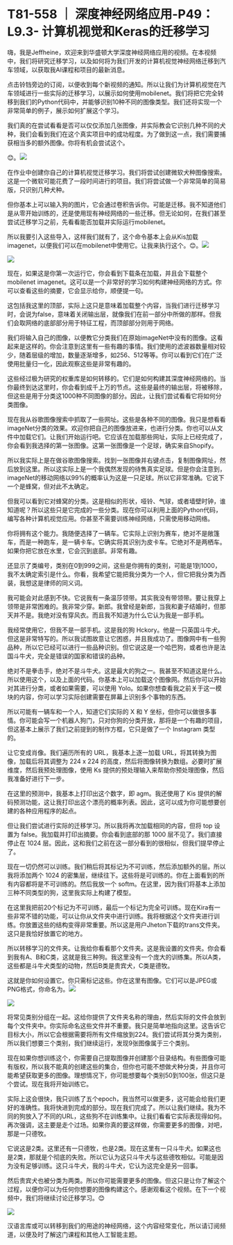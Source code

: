 # T81-558 ｜ 深度神经网络应用-P49：L9.3- 计算机视觉和Keras的迁移学习 

嗨，我是Jeffheine，欢迎来到华盛顿大学深度神经网络应用的视频。在本视频中，我们将研究迁移学习，以及如何将为我们开发的计算机视觉神经网络迁移到汽车领域，以获取我AI课程和项目的最新消息。

点击铃铛旁边的订阅，以便收到每个新视频的通知。所以让我们为计算机视觉在汽车领域进行一些实际的迁移学习，以展示如何使用mobilenet。我们将把它完全转移到我们的Python代码中，并能够识别10种不同的图像类型。我们还将实现一个非常简单的例子，展示如何扩展这个学习。

我们真的在尝试看看是否可以仅仅添加几张图像，并实际教会它识别几种不同的犬种，我们会看到我们在这个真实项目中的成功程度。为了做到这一点，我们需要捕获相当多的额外图像。你将有机会尝试这个。

😊。![](img/fea53c1ab8aaa1af63aff2f2daccb4dc_1.png)

在作业中创建你自己的计算机视觉迁移学习。我们将尝试创建微软犬种图像搜索。这是一个微软可能花费了一段时间进行的项目。我们将尝试做一个非常简单的简易版，只识别几种犬种。

但你基本上可以输入狗的图片，它会通过卷积告诉你。可能是迁移。我不知道他们是从零开始训练的，还是使用现有神经网络的一些迁移。但无论如何，在我们甚至尝试迁移学习之前，先看看能否加载并实际运行mobilenet。

所以我要引入这些导入，这样我们就有了，这个命令基本上会从Kis加载imagenet，以便我们可以在mobilenet中使用它。让我来执行这个。😊。![](img/fea53c1ab8aaa1af63aff2f2daccb4dc_3.png)

![](img/fea53c1ab8aaa1af63aff2f2daccb4dc_4.png)

现在，如果这是你第一次运行它，你会看到下载条在加载，并且会下载整个mobilenet imagenet。这可以是一个非常好的学习如何构建神经网络的方式。你可以查看这些的摘要，它会显示给你，顺便提一句。

这包括我这里的顶部，实际上这只是意味着加载整个内容，当我们进行迁移学习时，会说为false，意味着关闭输出层，就像我们在前一部分中所做的那样。但我们会取网络的底部部分用于特征工程，而顶部部分则用于网络。

我们将输入自己的图像，以便教它分类我们在原始imageNet中没有的图像。这看起来是这样的。你会注意到这里有一些有趣的事情。我们使用的滤波器数量相对较少，随着层级的增加，数量逐渐增多，如256、512等等。你可以看到它们在广泛使用批量归一化，因此观察这些是非常有趣的。

这些经过极为研究的权重库是如何转移的。它们是如何构建其深度神经网络的。当你最终到达这里时，你会看到成千上万的节点。这些是最终的输出层，将被移除，但这些是用于分类这1000种不同图像的部分。因此，让我们尝试看看它将如何分类图像。

现在我从谷歌图像搜索中抓取了一些网址。这些是各种不同的图像。我只是想看看imageNet分类的效果。欢迎你把自己的图像放进来，也进行分类。你也可以从文件中加载它们。让我们开始运行吧。它应该在加载那些网址，实际上已经完成了，你会看到我选择的第一张图像。这第一张图像是一个足球，确实来自Shopify。

所以我实际上是在做谷歌图像搜索。找到一张图像并右键点击，复制图像网址，然后放到这里。所以这实际上是一个我偶然发现的待售真实足球。但是你会注意到，imageNet的移动网络以99%的概率认为这是一只足球。所以它非常准确。它说下一个是蜂窝，但对此不太确定。

但我可以看到它对蜂窝的分类。这是相似的形状，哑铃、气球，或者墙壁时钟，谁知道呢？所以这些只是它完成的一些分类。现在你可以利用上面的Python代码，编写各种计算机视觉应用。你甚至不需要训练神经网络，只需使用移动网络。

你将拥有这个能力。我随便选择了一辆车。它实际上识别为赛车，绝对不是敞篷车，而是一种跑车，是一辆卡车。它确实将其识别为皮卡车。它绝对不是两栖车。如果你把它放在水里，它会沉到底部。非常有趣。

还显示了类编号，类别在0到999之间，这些是你拥有的类别，可能是1到1000，我不太确定索引是什么。你看，我希望它能把我分类为一个人，但它把我分类为西装，我想这是律师的同义词。

我可能会对此感到不快。它说我有一条温莎领带。其实我没有带领带。要让我穿上领带是非常困难的。我非常少穿。新郎。我曾经是新郎，当我和妻子结婚时，但那天并不是。我绝对没有穿风衣。而且我不知道为什么它认为我是一部手机。

我经常使用它，但我不是一部手机。这是我的狗 Hckory。他是一只英国斗牛犬。但这是非常特写的。所以我试图故意让它困惑，并且我成功了。图像网中有一些狗品种，所以它已经可以进行一些品种识别。但它说这是一个哈巴狗，或者也许是法国斗牛犬，完全是错误的国家和错误的品种。

绝对不是拳击手，绝对不是斗牛犬。这是最大的狗之一。我甚至不知道这是什么。所以使用这个，以及上面的代码。你基本上可以加载这个图像网。然后你可以开始对其进行分类，或者如果需要，可以使用 Yolo。如果你想查看我之前关于这一模块的内容，你可以学习实际创建需要在屏幕上识别多个事物的东西。

所以可能有一辆车和一个人，知道它们实际的 X 和 Y 坐标，但你可以做很多事情。你可能会写一个机器人狗门，只对你狗的分类开放，那将是一个有趣的项目，但这基本上展示了我们之前提到的制作方框，它只是做了一个 Instagram 类型的。

让它变成肖像。我们遍历所有的 URL，我基本上逐一加载 URL，将其转换为图像，加载后将其调整为 224 x 224 的高度，然后将图像转换为数组。必要时扩展维度，然后我预处理图像，使用 Ks 提供的预处理输入来帮助你预处理图像，然后我准备好进行下一步。

在这里的预测中，我基本上打印出这个数字，即 agm。我还使用了 Kis 提供的解码预测功能，这让我打印出这个漂亮的概率列表。因此，这可以成为你可能想要创建的各种应用程序的起点。

但让我们尝试进行实际的迁移学习。所以我将再次加载相同的内容，但将 top 设置为 false。我加载并打印出摘要。你会看到底部的那 1000 层不见了。我们直接停止在 1024 层。因此，这和我们之前在这一部分看到的很相似，但我们提早停止了。

现在一切仍然可以训练。我们稍后将其标记为不可训练，然后添加额外的层。所以我将添加两个 1024 的密集层，继续往下。这些将是可训练的。你在上面看到的所有内容都将是不可训练的。然后我放一个 softm。在这里，因为我们将基本上添加三种不同类型的狗，这里我实际上构建了模型。

在这里我把前20个标记为不可训练，最后一个标记为完全可训练。现在Kira有一些非常不错的功能，可以让你从文件夹中进行训练。我将根据这个文件夹进行训练。你放置这些的结构变得非常重要。所以这是用户Jheton下载的trans文件夹。这只是我恰好放置它的地方。

所以转移学习的文件夹。让我给你看看那个文件夹。这是我设置的文件夹。你会看到我有A、B和C类，这就是我三种狗。我这里没有一个庞大的训练集。所以A类，这些都是斗牛犬类型的动物，然后B类是贵宾犬，C类是德牧。

这就是你如何设置它。你只需标记这些。你在这里有图像。它们可以是JPEG或PNG格式，你命名为。![](img/fea53c1ab8aaa1af63aff2f2daccb4dc_6.png)

![](img/fea53c1ab8aaa1af63aff2f2daccb4dc_7.png)

将常见类别分组在一起。这给你提供了文件夹名称的理由，然后实际的文件会放到每个文件夹中。你实际命名这些文件并不重要。我只是简单地指向这里。这告诉它目标大小，所以它会根据需要将所有文件缩放到224。我们尝试将其分类为类别，所以我们想要三个类别，我们继续运行，发现9张图像属于三个类别。

现在如果你想训练这个，你需要自己提取图像并创建那个目录结构。有些图像可能有版权，所以我不能真的创建这些的集合，但你也可能不想做犬种分类，并且你可能希望获取更多的图像。理想情况下，你可能想要每个类别50到100张，但这只是个尝试。现在我将开始训练它。

实际上这会很快，我只训练了五个epoch，我当然可以做更多，这可能会给我们更好的准确性。我将快进到完成的部分。现在我们完成了。所以让我们继续。我为不同的狗放入了不同的URL，这些狗不在训练集中。让我们看看它实际表现得如何。再次强调，这主要是走个过场。如果你真的要这样做，你需要更多的图像，对吧，那是一只德牧。

它说这是2类。这里还有一只德牧，也是2类。现在这里有一只斗牛犬。如果这也是2类，那就是个彻底的失败。所以它认为这只斗牛犬与这些德牧相似。可能是因为没有足够训练。这只斗牛犬，我的斗牛犬，它认为这完全是另一回事。

然后贵宾犬也被分类为两类。所以你可能需要更多的图像。但这只是让你了解这个过程，以便你可以为任何你想要的图像构建这个。感谢观看这个视频。在下一个视频中，我们将继续讨论迁移学习。😊

![](img/fea53c1ab8aaa1af63aff2f2daccb4dc_9.png)

汉语言库或可以转移到我们的用途的神经网络，这个内容经常变化，所以请订阅频道，以便及时了解这门课程和其他人工智能主题。
